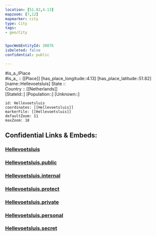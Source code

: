 ```yaml
---
location: [51.82,4.13] 
mapzoom: [7,12] 
mapmarker: city 
type: City
tags:
- geo/City


SpocWebEntityId: 30876
isDeleted: false
confidential: public

---
```

#is_a_/Place  
#is_a_ :: [[Place]] 
[has_place_longitude::4.13] 
[has_place_latitude::51.82] 
[name::Hellevoetsluis] 
State ::  
Country :: [[Netherlands]]  
[StateId::] 
[Population::] 
[Unknown::] 


```leaflet
id: Hellevoetsluis
coordinates: [[Hellevoetsluis]] 
markerFile: [[Hellevoetsluis]] 
defaultZoom: 11 
maxZoom: 18
```


## Confidential Links & Embeds: 

### [Hellevoetsluis](/_Standards/Earth/Continent/Europe/Europe~West/Netherlands/Provinces~Netherlands/Zuid-Holland/City/Hellevoetsluis.md) 

### [Hellevoetsluis.public](/_public/Earth/Continent/Europe/Europe~West/Netherlands/Provinces~Netherlands/Zuid-Holland/City/Hellevoetsluis.public.md) 

### [Hellevoetsluis.internal](/_internal/Earth/Continent/Europe/Europe~West/Netherlands/Provinces~Netherlands/Zuid-Holland/City/Hellevoetsluis.internal.md) 

### [Hellevoetsluis.protect](/_protect/Earth/Continent/Europe/Europe~West/Netherlands/Provinces~Netherlands/Zuid-Holland/City/Hellevoetsluis.protect.md) 

### [Hellevoetsluis.private](/_private/Earth/Continent/Europe/Europe~West/Netherlands/Provinces~Netherlands/Zuid-Holland/City/Hellevoetsluis.private.md) 

### [Hellevoetsluis.personal](/_personal/Earth/Continent/Europe/Europe~West/Netherlands/Provinces~Netherlands/Zuid-Holland/City/Hellevoetsluis.personal.md) 

### [Hellevoetsluis.secret](/_secret/Earth/Continent/Europe/Europe~West/Netherlands/Provinces~Netherlands/Zuid-Holland/City/Hellevoetsluis.secret.md)

